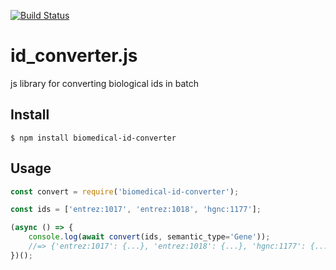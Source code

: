 [![Build Status](https://travis-ci.com/kevinxin90/id_converter.js.svg?branch=master)](https://travis-ci.com/kevinxin90/id_converter.js)

# id_converter.js
js library for converting biological ids in batch

## Install

```
$ npm install biomedical-id-converter
```

## Usage

```js
const convert = require('biomedical-id-converter');

const ids = ['entrez:1017', 'entrez:1018', 'hgnc:1177'];

(async () => {
	console.log(await convert(ids, semantic_type='Gene'));
	//=> {'entrez:1017': {...}, 'entrez:1018': {...}, 'hgnc:1177': {...}}
})();
```


